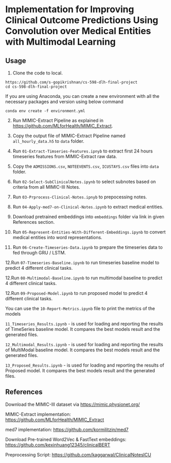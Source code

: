 # Implementation for Improving Clinical Outcome Predictions Using Convolution over Medical Entities with Multimodal Learning


## Usage

1. Clone the code to local.   
```
https://github.com/s-gopikrishnan/cs-598-dlh-final-project
cd cs-598-dlh-final-project
```

If you are using Anaconda, you can create a new environment with all the necessary packages and version using below command

```
conda env create -f environment.yml
```

2. Run MIMIC-Extract Pipeline as explained in https://github.com/MLforHealth/MIMIC_Extract.   

3. Copy the output file of MIMIC-Extract Pipeline named `all_hourly_data.h5` to `data` folder.

4. Run `01-Extract-Timseries-Features.ipnyb` to extract first 24 hours timeseries features from MIMIC-Extract raw data.

5. Copy the `ADMISSIONS.csv`, `NOTEEVENTS.csv`, `ICUSTAYS.csv` files into `data` folder.

6. Run `02-Select-SubClinicalNotes.ipynb` to select subnotes based on criteria from all MIMIC-III Notes.

7. Run `03-Prprocess-Clinical-Notes.ipnyb` to prepocessing notes.

8. Run `04-Apply-med7-on-Clinical-Notes.ipynb` to extract medical entities. 

9. Download pretrained embeddings into `embeddings` folder via link in given References section.

10. Run `05-Represent-Entities-With-Different-Embeddings.ipynb` to convert medical entities into word representations.

11. Run `06-Create-Timeseries-Data.ipynb` to prepare the timeseries data to fed through GRU / LSTM.

12.Run `07-Timeseries-Baseline.ipynb` to run timeseries baseline model to predict 4 different clinical tasks.

12.Run `08-Multimodal-Baseline.ipynb` to run multimodal baseline to predict 4 different clinical tasks.

12.Run `09-Proposed-Model.ipynb` to run proposed model to predict 4 different clinical tasks.

You can use the `10-Report-Metrics.ipynb` file to print the metrics of the models

`11_Timeseries_Results.ipynb` - is used for loading and reporting the results of TimeSeries baseline model. It compares the best models result and the generated files.

`12_Multimodal_Results.ipynb` - is used for loading and reporting the results of MultiModal baseline model. It compares the best models result and the generated files.

`13_Proposed_Results.ipynb` - is used for loading and reporting the results of Proposed model. It compares the best models result and the generated files.

## References

Download the MIMIC-III dataset via https://mimic.physionet.org/

MIMIC-Extract implementation: https://github.com/MLforHealth/MIMIC_Extract

med7 implementation: https://github.com/kormilitzin/med7

Download Pre-trained Word2Vec & FastText embeddings: https://github.com/kexinhuang12345/clinicalBERT

Preprocessing Script: https://github.com/kaggarwal/ClinicalNotesICU

